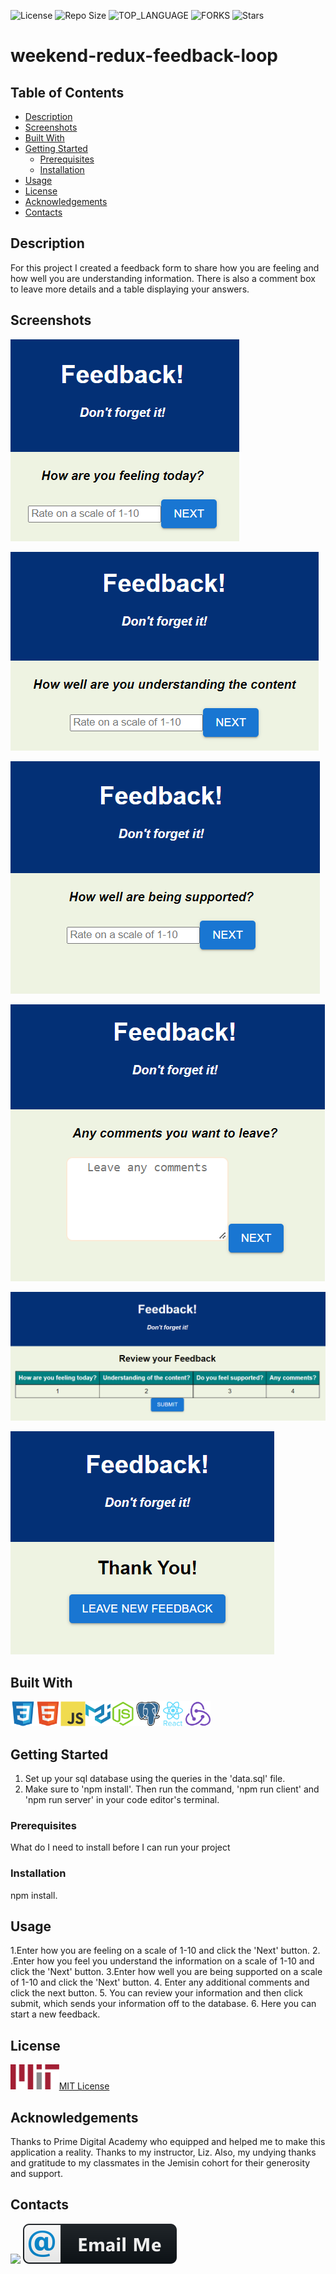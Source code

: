 ![License](https://img.shields.io/github/license/isaacbrist/isaacbrist/weekend-redux-feedback-loop.svg?style=for-the-badge) ![Repo Size](https://img.shields.io/github/languages/code-size/isaacbrist/isaacbrist/weekend-redux-feedback-loop.svg?style=for-the-badge) ![TOP_LANGUAGE](https://img.shields.io/github/languages/top/isaacbrist/isaacbrist/weekend-redux-feedback-loop.svg?style=for-the-badge) ![FORKS](https://img.shields.io/github/forks/isaacbrist/isaacbrist/weekend-redux-feedback-loop.svg?style=for-the-badge&social) ![Stars](https://img.shields.io/github/stars/isaacbrist/isaacbrist/weekend-redux-feedback-loop.svg?style=for-the-badge)

# weekend-redux-feedback-loop

## Table of Contents

- [Description](#description)
- [Screenshots](#screenshots)
- [Built With](#built-with)
- [Getting Started](#getting-started)
  - [Prerequisites](#prerequisites)
  - [Installation](#installation)
- [Usage](#usage)
- [License](#license)
- [Acknowledgements](#acknowledgements)
- [Contacts](#contacts)

## Description

For this project I created a feedback form to share how you are feeling and how well you are understanding information. There is also a comment box to leave more details and a table displaying your answers.

## Screenshots

![Image 1](public/images/app-pic-1.png)

![Image 2](public/images/app-pic-2.png)

![Image 3](public/images/app-pic-3.png)

![Image 4](public/images/app-pic-4.png)

![Image 5](public/images/app-pic-5.png)

![Image 6](public/images/app-pic-6.png)

## Built With

<a href="https://developer.mozilla.org/en-US/docs/Web/CSS"><img src="https://raw.githubusercontent.com/devicons/devicon/master/icons/css3/css3-original.svg" height="40px" width="40px" /></a><a href="https://developer.mozilla.org/en-US/docs/Web/HTML"><img src="https://raw.githubusercontent.com/devicons/devicon/master/icons/html5/html5-original.svg" height="40px" width="40px" /></a><a href="https://developer.mozilla.org/en-US/docs/Web/JavaScript"><img src="https://raw.githubusercontent.com/devicons/devicon/master/icons/javascript/javascript-original.svg" height="40px" width="40px" /></a><a href="https://material-ui.com/"><img src="https://raw.githubusercontent.com/devicons/devicon/master/icons/materialui/materialui-original.svg" height="40px" width="40px" /></a><a href="https://nodejs.org/en/"><img src="https://raw.githubusercontent.com/devicons/devicon/master/icons/nodejs/nodejs-original.svg" height="40px" width="40px" /></a><a href="https://www.postgresql.org/"><img src="https://raw.githubusercontent.com/devicons/devicon/master/icons/postgresql/postgresql-original.svg" height="40px" width="40px" /></a><a href="https://reactjs.org/"><img src="https://raw.githubusercontent.com/devicons/devicon/master/icons/react/react-original-wordmark.svg" height="40px" width="40px" /></a><a href="https://redux.js.org/"><img src="https://raw.githubusercontent.com/devicons/devicon/master/icons/redux/redux-original.svg" height="40px" width="40px" /></a>

## Getting Started

1. Set up your sql database using the queries in the 'data.sql' file.
2. Make sure to 'npm install'. Then run the command, 'npm run client' and 'npm run server' in your code editor's terminal.

### Prerequisites

What do I need to install before I can run your project

### Installation

npm install.

## Usage

1.Enter how you are feeling on a scale of 1-10 and click the 'Next' button. 2. .Enter how you feel you understand the information on a scale of 1-10 and click the 'Next' button.
3.Enter how well you are being supported on a scale of 1-10 and click the 'Next' button. 4. Enter any additional comments and click the next button. 5. You can review your information and then click submit, which sends your information off to the database. 6. Here you can start a new feedback.

## License

<a href="https://choosealicense.com/licenses/mit/"><img src="https://raw.githubusercontent.com/johnturner4004/readme-generator/master/src/components/assets/images/mit.svg" height=40 />MIT License</a>

## Acknowledgements

Thanks to Prime Digital Academy who equipped and helped me to make this application a reality. Thanks to my instructor, Liz. Also, my undying thanks and gratitude to my classmates in the Jemisin cohort for their generosity and support.

## Contacts

<a href="https://www.linkedin.com/in/https://www.linkedin.com/in/www.linkedin.com/in/isaac-brist-39a06b242"><img src="https://img.shields.io/badge/LinkedIn-0077B5?style=for-the-badge&logo=linkedin&logoColor=white" /></a> <a href="mailto:isaacbrist@gmail.com"><img src=https://raw.githubusercontent.com/johnturner4004/readme-generator/master/src/components/assets/images/email_me_button_icon_151852.svg /></a>
